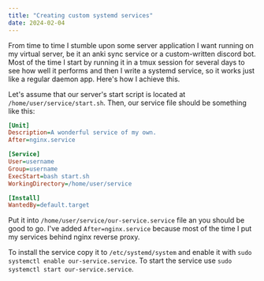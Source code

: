 ```yaml
---
title: "Creating custom systemd services"
date: 2024-02-04
---
```


From time to time I stumble upon some server application I want running on my
virtual server, be it an anki sync service or a custom-written discord bot. Most
of the time I start by running it in a tmux session for several days to see how
well it performs and then I write a systemd service, so it works just like a
regular daemon app. Here's how I achieve this.

Let's assume that our server's start script is located at
`/home/user/service/start.sh`. Then, our service file should be something like
this:

```ini
[Unit]
Description=A wonderful service of my own.
After=nginx.service

[Service]
User=username
Group=username
ExecStart=bash start.sh
WorkingDirectory=/home/user/service

[Install]
WantedBy=default.target
```

Put it into `/home/user/service/our-service.service` file an you should be good
to go. I've added `After=nginx.service` because most of the time I put my
services behind nginx reverse proxy.

To install the service copy it to `/etc/systemd/system` and enable it with `sudo
systemctl enable our-service.service`. To start the service use `sudo systemctl
start our-service.service`.
